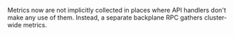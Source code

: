 Metrics now are not implicitly collected in places where API handlers don't make any use of them. Instead, a separate backplane RPC gathers cluster-wide metrics.